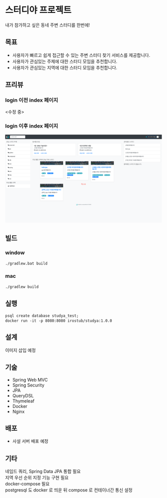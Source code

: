 # 스터디야 프로젝트
내가 참가하고 싶은 동네 주변 스터디를 한번에!

## 목표

+ 사용자가 빠르고 쉽게 접근할 수 있는 주변 스터디 찾기 서비스를 제공합니다.
+ 사용자가 관심있는 주제에 대한 스터디 모임을 추천합니다.
+ 사용자가 관심있는 지역에 대한 스터디 모임을 추천합니다.

## 프리뷰
### login 이전 index 페이지
<수정 중>
<!-- ![index_before](./readme/img/index(before%20login).png) -->
  
### login 이후 index 페이지
![index_after](./readme/img/index(after%20login).png)

## 빌드
### window
    ./gradlew.bat build
### mac
    ./gradlew build
## 실행
    psql create database studya_test;
    docker run -it -p 8080:8080 irostub/studya:1.0.0
## 설계
이미지 삽입 예정

## 기술
+ Spring Web MVC
+ Spring Security
+ JPA
+ QueryDSL
+ Thymeleaf
+ Docker
+ Nginx
## 배포
+ 사설 서버 배포 예정

## 기타
네임드 쿼리, Spring Data JPA 통합 필요  
지역 우선 순위 지정 기능 구현 필요  
docker-compose 필요  
postgresql 도 docker 로 띄운 뒤 compose 로 컨테이너간 통신 설정  
